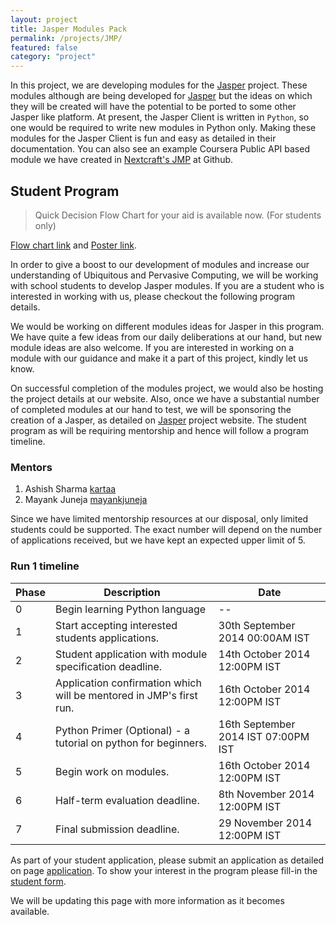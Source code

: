 ```yaml
---
layout: project
title: Jasper Modules Pack
permalink: /projects/JMP/
featured: false
category: "project"
---
```


In this project, we are developing modules for the [Jasper][Jasper] project. These modules although are being developed for [Jasper][Jasper] but the ideas on which they will be created will have the potential to be ported to some other Jasper like platform. 
At present, the Jasper Client is written in `Python`, so one would be required to write new modules in Python only. Making these modules for the Jasper Client is fun and easy as detailed in their documentation. You can also see an example  Coursera Public API based module we have created in [Nextcraft's JMP][JMP] at Github. 

<h2 id="studentprogram"> Student Program </h2>

> 
> Quick Decision Flow Chart for your aid is available now. (For students only)
> 

[Flow chart link][flowchart] and [Poster link][poster].


In order to give a boost to our development of modules and increase our understanding of Ubiquitous and Pervasive Computing, we will be working with school students to develop Jasper modules. If you are a student who is interested in working with us, please checkout the following program details.


We would be working on different modules ideas for Jasper in this program. We have quite a few ideas from our daily deliberations at our hand, but new module ideas are also welcome. If you are interested in working on a module with our guidance and make it a part of this project, kindly let us know.

On successful completion of the modules project, we would also be hosting the project details at our website. Also, once we have a substantial number of completed modules at our hand to test, we will be sponsoring the creation of a Jasper, as detailed on [Jasper][Jasper] project website. The student program as will be requiring mentorship and hence will follow a program timeline.

### Mentors
1. Ashish Sharma [kartaa][mentor1]
2. Mayank Juneja [mayankjuneja][mentor2]

Since we have limited mentorship resources at our disposal, only limited students could be supported. The exact number will depend on the number of applications received, but we have kept an expected upper limit of 5. 

### Run 1 timeline

| Phase  | Description  | Date |
|---|---|---|
| 0  | Begin learning Python language  | --  |
| 1  | Start accepting interested students applications.  | 30th September 2014 00:00AM IST  |
| 2  | Student application with module specification deadline.  | 14th October 2014 12:00PM IST  |
| 3  | Application confirmation which will be mentored in JMP's first run.  | 16th October 2014 12:00PM IST  |
| 4  | Python Primer (Optional) - a tutorial on python for beginners. | 16th September 2014 IST 07:00PM IST  |
| 5  | Begin work on modules.  | 16th October 2014 12:00PM IST   |
| 6  | Half-term evaluation deadline.  | 8th November 2014 12:00PM IST  |
| 7  | Final submission deadline.  | 29 November 2014 12:00PM IST  |

As part of your student application, please submit an application as detailed on page [application][application].
To show your interest in the program please fill-in the [student form][form].


We will be updating this page with more information as it becomes available.

[JMP]:  https://github.com/nextcraft/JMP
[Jasper]: http://jasperproject.github.io/
[form]: https://docs.google.com/forms/d/1lhxsq5OSpbcbhA7SgzpjrLD7OU99elFddPaTJBCbhMk/viewform?usp=send_form
[application]: https://github.com/nextcraft/JMP/wiki/Sample-Application-%28For-JMP-Student-Program%29
[mentor1]: https://github.com/kartaa
[flowchart]: /images/Nextcraft-JMP-StudentProgram-Helper-FlowChart.png
[mentor2]: https://github.com/mayankjuneja
[poster]: /assets/pdf/jmp-student-program-poster.pdf
